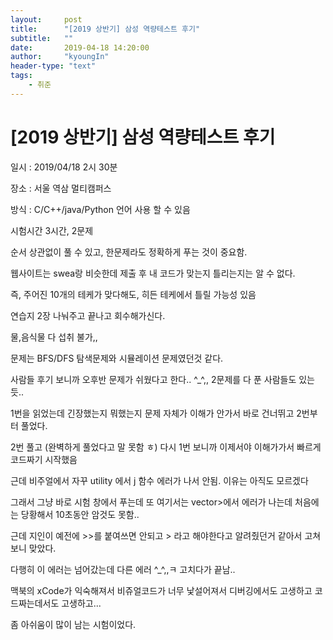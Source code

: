 ```yaml
---
layout:     post
title:      "[2019 상반기] 삼성 역량테스트 후기"
subtitle:   ""
date:       2019-04-18 14:20:00
author:     "kyoungIn"
header-type: "text"
tags:
    - 취준
---
```



# [2019 상반기] 삼성 역량테스트 후기 



일시 : 2019/04/18 2시 30분

장소 : 서울 역삼 멀티캠퍼스 

방식 : C/C++/java/Python 언어 사용 할 수 있음 

시험시간 3시간, 2문제 

순서 상관없이 풀 수 있고, 한문제라도 정확하게 푸는 것이 중요함.

웹사이트는 swea랑 비슷한데 제출 후 내 코드가 맞는지 틀리는지는 알 수 없다.

즉, 주어진 10개의 테케가 맞다해도, 히든 테케에서 틀릴 가능성 있음

연습지 2장 나눠주고 끝나고 회수해가신다.

물,음식물 다 섭취 불가,,

문제는 BFS/DFS 탐색문제와 시뮬레이션 문제였던것 같다.

사람들 후기 보니까 오후반 문제가 쉬웠다고 한다.. ^_^,, 2문제를 다 푼 사람들도 있는듯..

1번을 읽었는데 긴장했는지 뭐했는지 문제 자체가 이해가 안가서 바로 건너뛰고 2번부터 풀었다.

2번 풀고 (완벽하게 풀었다고 말 못함 ㅎ)  다시 1번 보니까 이제서야 이해가가서 빠르게 코드짜기 시작했음

근데 비주얼에서 자꾸  utility 에서 j 함수 에러가 나서 안됨. 이유는 아직도 모르겠다 

그래서 그냥 바로 시험 창에서 푸는데 또 여기서는 vector<int>>에서 에러가 나는데 처음에는 당황해서 10초동안 암것도 못함..

근데 지인이 예전에  >>를 붙여쓰면 안되고 <int> > 라고 해야한다고 알려줬던거 같아서 고쳐보니 맞았다. 

다행히 이 에러는 넘어갔는데 다른 에러  ^_^,,ㅋ 고치다가 끝남..

맥북의 xCode가 익숙해져서 비쥬얼코드가 너무 낯설어져서 디버깅에서도 고생하고 코드짜는데서도 고생하고...

좀 아쉬움이 많이 남는 시험이었다.





